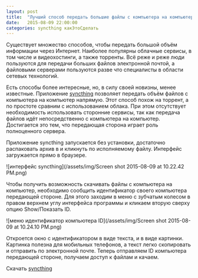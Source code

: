 ```yaml
---
layout: post
title:  "Лучший способ передать большие файлы с компьютера на компьютер через Интернет"
date:   2015-08-09 22:00:00
categories: syncthing какЭтоСделать
---
```


Существует множество способов, чтобы передать большой объём информации через Интернет. Наиболее популярны облачные сервисы, в том числе и видеохостинги, а также торренты. Всё реже и реже люди пользуются для передачи больших файлов электронной почтой, а файловыми серверами пользуются разве что специалисты в области сетевых технологий.

Есть способы более интересные, но, в силу своей новизны, менее известные. Приложение [syncthing][bigfiles] позволяет передать объём файлов с компьютера на компьютер напрямую. Этот способ похож на торрент, а по простоте сравним с использованием облака. При этом отсутствует необходимость использовать сторонние сервисы, так как передача файлов идёт непосредственно с компьютера на компьютер. Достигается это тем, что передающая сторона играет роль полноценного сервера.

Приложение syncthing запускается без установки, достаточно распаковать архив в и кликнуть по исполняемому файлу. Интерфейс загружается прямо в браузере.

![интерфейс syncthing](/assets/img/Screen shot 2015-08-09 at 10.22.42 PM.png)

Чтобы получить возможность скачивать файлы с компьютера на компьютер, необходимо сообщить идентификатор своего компьютера передающей стороне. Для этого заходим в меню с зубчатым колесом в правом верхнем углу интерфейса программы и кликаем вторую сверху опцию Show/Показать ID.

![меню идентификатор компьютера ID](/assets/img/Screen shot 2015-08-09 at 10.24.10 PM.png)

Откроется окно с идентификатором в виде текста, и в виде картинки. Картинка полезна для мобильных телефонов, а текст легко скопировать и отправить по электронной почте. Теперь отправляем ID компьютера передающей стороне, получаем доступ к файлам и качаем.

Скачать [syncthing][bigfiles]

[bigfiles]:      https://syncthing.net/
